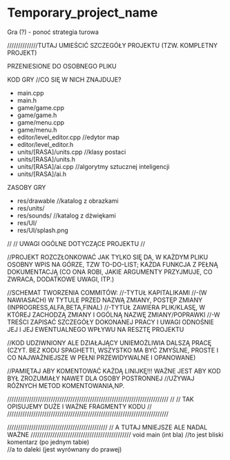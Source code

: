 ﻿Temporary_project_name
======================

Gra (?) - ponoć strategia turowa


//////////////TUTAJ UMIEŚCIĆ SZCZEGÓŁY PROJEKTU (TZW. KOMPLETNY PROJEKT)

PRZENIESIONE DO OSOBNEGO PLIKU

KOD GRY		//CO SIĘ W NICH ZNAJDUJE?
- main.cpp
- main.h
- game/game.cpp
- game/game.h
- game/menu.cpp
- game/menu.h
- editor/level_editor.cpp	//edytor map
- editor/level_editor.h
- units/[RASA]/units.cpp	//klasy postaci
- units/[RASA]/units.h
- units/[RASA]/ai.cpp		//algorytmy sztucznej inteligencji
- units/[RASA]/ai.h

ZASOBY GRY
- res/drawable 		//katalog z obrazkami
- res/units/	
- res/sounds/		//katalog z dźwiękami
- res/UI/
- res/UI/splash.png


//
//  UWAGI OGÓLNE DOTYCZĄCE PROJEKTU
//


//PROJEKT ROZCZŁONKOWAĆ JAK TYLKO SIĘ DA, W KAŻDYM PLIKU OSOBNY WPIS NA GÓRZE, TZW TO-DO-LIST; KAŻDA FUNKCJA Z PEŁNĄ DOKUMENTACJĄ (CO ONA ROBI, JAKIE ARGUMENTY PRZYJMUJE, CO ZWRACA, DODATKOWE UWAGI, ITP.)

//SCHEMAT TWORZENIA COMMITÓW:
//-TYTUŁ KAPITALIKAMI
//-(W NAWIASACH) W TYTULE PRZED NAZWĄ ZMIANY, POSTĘP ZMIANY (INPROGRESS,ALFA,BETA,FINAL)
//-TYTUŁ ZAWIERA PLIK/KLASĘ, W KTÓREJ ZACHODZĄ ZMIANY I OGÓLNĄ NAZWĘ ZMIANY/POPRAWKI
//-W TREŚCI ZAPISAĆ SZCZEGÓŁY DOKONANEJ PRACY I UWAGI ODNOŚNIE JEJ I JEJ EWENTUALNEGO WPŁYWU
NA RESZTĘ PROJEKTU

//KOD UDZIWNIONY ALE DZIAŁAJĄCY UNIEMOŻLIWIA DALSZĄ PRACĘ (CZYT. BEZ KODU SPAGHETTI, WSZYSTKO MA BYĆ ZMYŚLNE, PROSTE I CO NAJWAŻNIEJSZE W PEŁNI PRZEWIDYWALNE I OPANOWANE)

//PAMIĘTAJ ABY KOMENTOWAĆ KAŻDĄ LINIJKĘ!!! WAŻNE JEST ABY KOD BYŁ ZROZUMIAŁY NAWET DLA OSOBY POSTRONNEJ
//UŻYWAJ RÓŻNYCH METOD KOMENTOWANIA,NP.

//////////////////////////////////////////////////////////////////////////
//
//		TAK OPISUJEMY DUŻE I WAŻNE FRAGMENTY KODU
//
//////////////////////////////////////////////////////////////////////////


//////////////////////////////////////////////
//	A TUTAJ MNIEJSZE ALE NADAL WAŻNE
//////////////////////////////////////////////
void main (int bla)	//to jest bliski komentarz (po jednym tabie)	
		   				                                //a to daleki (jest wyrównany do prawej)
